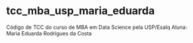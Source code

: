 # tcc_mba_usp_maria_eduarda
Código de TCC do curso de MBA em Data Science pela USP/Esalq
Aluna: Maria Eduarda Rodrigues da Costa
